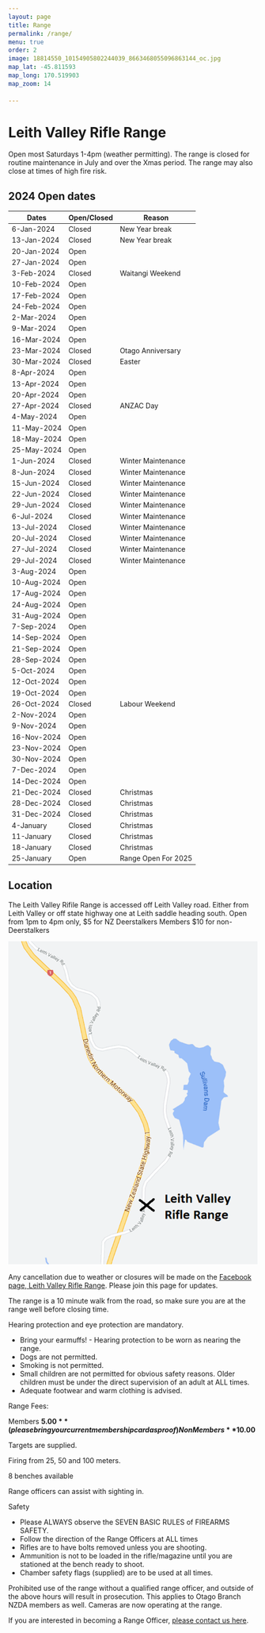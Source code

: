 ```yaml
---
layout: page
title: Range
permalink: /range/
menu: true
order: 2
image: 18814550_10154905802244039_8663468055096863144_oc.jpg
map_lat: -45.811593
map_long: 170.519903
map_zoom: 14

---
```


# Leith Valley Rifle Range


Open most Saturdays 1-4pm (weather permitting). The range is closed for routine maintenance in July and over the Xmas period. The range may also close at times of high fire risk. 

## 2024 Open dates

Dates       | Open/Closed | Reason              
----------- | ----------- | --------------------
6-Jan-2024  | Closed      | New Year break      
13-Jan-2024 | Closed      | New Year break      
20-Jan-2024 | Open        |                     
27-Jan-2024 | Open        |                     
3-Feb-2024  | Closed      | Waitangi Weekend            
10-Feb-2024 | Open        |                     
17-Feb-2024 | Open        |                     
24-Feb-2024 | Open        |                     
2-Mar-2024  | Open        |                     
9-Mar-2024  | Open        |                     
16-Mar-2024 | Open        |   
23-Mar-2024 | Closed      | Otago Anniversary                   
30-Mar-2024 | Closed      | Easter                    
8-Apr-2024  | Open        |               
13-Apr-2024 | Open        |                     
20-Apr-2024 | Open        |            
27-Apr-2024 | Closed      | ANZAC Day                    
4-May-2024  | Open        |                     
11-May-2024 | Open        |                     
18-May-2024 | Open        |                     
25-May-2024 | Open        |                     
1-Jun-2024  | Closed      | Winter Maintenance
8-Jun-2024  | Closed      | Winter Maintenance
15-Jun-2024 | Closed      | Winter Maintenance
22-Jun-2024 | Closed      | Winter Maintenance
29-Jun-2024 | Closed      | Winter Maintenance
6-Jul-2024  | Closed      | Winter Maintenance
13-Jul-2024 | Closed      | Winter Maintenance
20-Jul-2024 | Closed      | Winter Maintenance
27-Jul-2024 | Closed      | Winter Maintenance
29-Jul-2024 | Closed      | Winter Maintenance
3-Aug-2024  | Open        |                     
10-Aug-2024 | Open        |                     
17-Aug-2024 | Open        |                     
24-Aug-2024 | Open        |                     
31-Aug-2024 | Open        |                     
7-Sep-2024  | Open        |                     
14-Sep-2024 | Open        |                     
21-Sep-2024 | Open        |                     
28-Sep-2024 | Open        |                     
5-Oct-2024  | Open        |                     
12-Oct-2024 | Open        |                     
19-Oct-2024 | Open        |          
26-Oct-2024 | Closed      | Labour Weekend                     
2-Nov-2024  | Open        |                     
9-Nov-2024  | Open        |                     
16-Nov-2024 | Open        |                     
23-Nov-2024 | Open        |                     
30-Nov-2024 | Open        |                     
7-Dec-2024  | Open        |                     
14-Dec-2024 | Open        |            
21-Dec-2024 | Closed      | Christmas           
28-Dec-2024 | Closed      | Christmas           
31-Dec-2024 | Closed      | Christmas           
4-January   | Closed      | Christmas
11-January  | Closed      | Christmas
18-January  | Closed      | Christmas
25-January  | Open        | Range Open For 2025

## Location 

The Leith Valley Rifile Range is accessed off Leith Valley road. Either from Leith Valley or off state highway one at Leith saddle heading south. Open from 1pm to 4pm only, $5 for NZ Deerstalkers Members $10 for non-Deerstalkers							

![Leith Valley Range Location](assets/images/range-location.png)

Any cancellation due to weather or closures will be made on the [Facebook page, Leith Valley Rifle Range](https://www.facebook.com/groups/1195200207197835/). Please join this page for updates. 

The range is a 10 minute walk from the road, so make sure you are at the range well before closing time. 

Hearing protection and eye protection are mandatory. 
* Bring your earmuffs! - Hearing protection to be worn as nearing the range.
* Dogs are not permitted. 
* Smoking is not permitted. 
* Small children are not permitted for obvious safety reasons. Older children must be under the direct supervision of an adult at ALL times. 
* Adequate footwear and warm clothing is advised. 

Range Fees: 

Members **$5.00** (please bring your current membership card as proof) 
Non Members **$10.00**

Targets are supplied. 

Firing from 25, 50 and 100 meters. 

8 benches available 

Range officers can assist with sighting in. 

Safety 

* Please ALWAYS observe the SEVEN BASIC RULES of FIREARMS SAFETY. 
* Follow the direction of the Range Officers at ALL times 
* Rifles are to have bolts removed unless you are shooting. 
* Ammunition is not to be loaded in the rifle/magazine until you are stationed at the bench ready to shoot. 
* Chamber safety flags (supplied) are to be used at all times. 

Prohibited use of the range without a qualified range officer, and outside of the above hours will result in prosecution. This applies to Otago Branch NZDA members as well. Cameras are now operating at the range. 



If you are interested in becoming a Range Officer, [please contact us here](/contact-us/).
